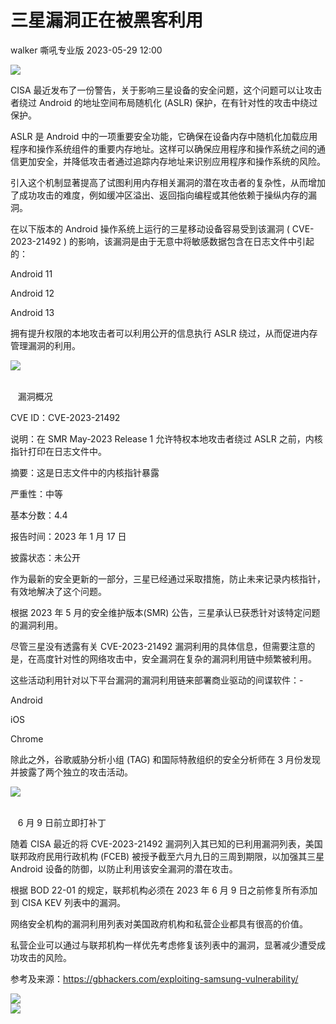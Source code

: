 #  三星漏洞正在被黑客利用   
walker  嘶吼专业版   2023-05-29 12:00  
  
![](https://mmbiz.qpic.cn/mmbiz_gif/wpkib3J60o297rwgIksvLibPOwR24tqI8dGRUah80YoBLjTBJgws2n0ibdvfvv3CCm0MIOHTAgKicmOB4UHUJ1hH5g/640?wx_fmt=gif "")  
  
CISA 最近发布了一份警告，关于影响三星设备的安全问题，这个问题可以让攻击者绕过 Android 的地址空间布局随机化 (ASLR) 保护，在有针对性的攻击中绕过保护。  
  
ASLR 是 Android 中的一项重要安全功能，它确保在设备内存中随机化加载应用程序和操作系统组件的重要内存地址。这样可以确保应用程序和操作系统之间的通信更加安全，并降低攻击者通过追踪内存地址来识别应用程序和操作系统的风险。  
  
引入这个机制显著提高了试图利用内存相关漏洞的潜在攻击者的复杂性，从而增加了成功攻击的难度，例如缓冲区溢出、返回指向编程或其他依赖于操纵内存的漏洞。  
  
在以下版本的 Android 操作系统上运行的三星移动设备容易受到该漏洞 ( CVE-2023-21492 ) 的影响，该漏洞是由于无意中将敏感数据包含在日志文件中引起的：  
  
Android 11  
  
Android 12  
  
Android 13  
  
拥有提升权限的本地攻击者可以利用公开的信息执行 ASLR 绕过，从而促进内存管理漏洞的利用。  
  
![](https://mmbiz.qpic.cn/sz_mmbiz_png/wpkib3J60o28W5W9rgYmRCZuJF5nPaP1T8GSA04C1Lb99lEpbKIyqN0IibFqDknN4yHJFy2WuibDbaWUFXicl940icQ/640?wx_fmt=png "")  
      

    漏洞概况  
  
CVE ID：CVE-2023-21492  
  
说明：在 SMR May-2023 Release 1 允许特权本地攻击者绕过 ASLR 之前，内核指针打印在日志文件中。  
  
摘要：这是日志文件中的内核指针暴露  
  
严重性：中等  
  
基本分数：4.4  
  
报告时间：2023 年 1 月 17 日  
  
披露状态：未公开  
  
作为最新的安全更新的一部分，三星已经通过采取措施，防止未来记录内核指针，有效地解决了这个问题。  
  
根据 2023 年 5 月的安全维护版本(SMR) 公告，三星承认已获悉针对该特定问题的漏洞利用。  
  
尽管三星没有透露有关 CVE-2023-21492 漏洞利用的具体信息，但需要注意的是，在高度针对性的网络攻击中，安全漏洞在复杂的漏洞利用链中频繁被利用。  
  
这些活动利用针对以下平台漏洞的漏洞利用链来部署商业驱动的间谍软件：-  
  
Android  
  
iOS  
  
Chrome  
  
除此之外，谷歌威胁分析小组 (TAG) 和国际特赦组织的安全分析师在 3 月份发现并披露了两个独立的攻击活动。  
  
![](https://mmbiz.qpic.cn/sz_mmbiz_png/wpkib3J60o28W5W9rgYmRCZuJF5nPaP1T8GSA04C1Lb99lEpbKIyqN0IibFqDknN4yHJFy2WuibDbaWUFXicl940icQ/640?wx_fmt=png "")  
      

    6 月 9 日前立即打补丁  
  
随着 CISA 最近的将 CVE-2023-21492 漏洞列入其已知的已利用漏洞列表，美国联邦政府民用行政机构 (FCEB) 被授予截至六月九日的三周到期限，以加强其三星 Android 设备的防御，以防止利用该安全漏洞的潜在攻击。  
  
根据 BOD 22-01 的规定，联邦机构必须在 2023 年 6 月 9 日之前修复所有添加到 CISA KEV 列表中的漏洞。  
  
网络安全机构的漏洞利用列表对美国政府机构和私营企业都具有很高的价值。  
  
私营企业可以通过与联邦机构一样优先考虑修复该列表中的漏洞，显著减少遭受成功攻击的风险。  
  
参考及来源：https://gbhackers.com/exploiting-samsung-vulnerability/  
  
![](https://mmbiz.qpic.cn/sz_mmbiz_png/wpkib3J60o28W5W9rgYmRCZuJF5nPaP1TzAFLn6XDKDrhLh7RUwS0Frt2vTZVic0Ft2SicrnLicibQ5VA1dn7y9Vrng/640?wx_fmt=png "")  
![](https://mmbiz.qpic.cn/sz_mmbiz_png/wpkib3J60o2icEjy5ZrpCcgr4BicXicPv08DSsrgibDcJQpvwkZoO4OqdIpJNhj6TO5xV0ic0AnVf7f2kcPnNevQlTtQ/640?wx_fmt=png "")  
  
  
